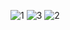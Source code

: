 ![1](https://github.com/sumit-1803/get-me-a-chai/assets/109499057/50815ed4-1446-4486-937f-fc2cda7eac37)
![3](https://github.com/sumit-1803/get-me-a-chai/assets/109499057/83f6462d-5804-4bf6-bdf4-7124c0eecb3a)
![2](https://github.com/sumit-1803/get-me-a-chai/assets/109499057/b16708e6-1ae7-478d-b52b-885f30b5c0e2)
